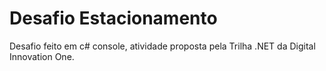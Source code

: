 # Desafio Estacionamento 
Desafio feito em c# console, atividade proposta pela Trilha .NET da Digital Innovation One.